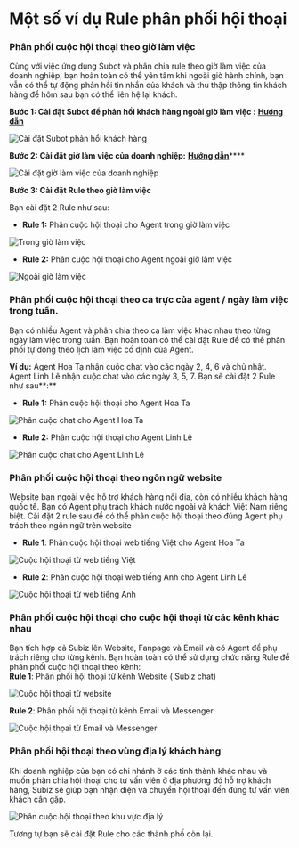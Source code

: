 # Một số ví dụ Rule phân phối hội thoại

### **Phân phối cuộc hội thoại  theo giờ làm việc**

Cùng với việc ứng dụng Subot và phân chia rule theo giờ làm việc của doanh nghiệp, bạn hoàn toàn có thể yên tâm khi ngoài giờ hành chính, bạn vẫn có thể tự động phản hồi tin nhắn của khách và thu thập thông tin khách hàng để hôm sau bạn có thể liên hệ lại khách.

**Bước 1: Cài đặt Subot để phản hồi khách hàng ngoài giờ làm việc :** [**Hướng dẫn**](https://help.subiz.com/bat-dau-voi-subiz/trien-khai-hoat-dong/subot-bot-tu-dong-tra-loi-va-hoi-thong-tin#subot-la-gi)

![C&#xE0;i &#x111;&#x1EB7;t Subot ph&#x1EA3;n h&#x1ED3;i kh&#xE1;ch h&#xE0;ng](../../../.gitbook/assets/assets_-lcrbjdxgv2cwmzzedgk_-lyqpvvnll_qrefkfkt-_-lyqpblv570yd3zrzlpv_screen-shot-2019-02-11-at-2.14.png)

**Bước 2: Cài đặt giờ làm việc của doanh nghiệp:** [**Hướng dẫn**](https://help.subiz.com/bat-dau-voi-subiz/trien-khai-hoat-dong/cai-dat-gio-lam-viec)\*\*\*\*

![C&#xE0;i &#x111;&#x1EB7;t gi&#x1EDD; l&#xE0;m vi&#x1EC7;c c&#x1EE7;a doanh nghi&#x1EC7;p](../../../.gitbook/assets/assets_-lcrbjdxgv2cwmzzedgk_-lyos43hszk6h4mbvjmm_-lyoz5v68mc1g5ed0y8e_business-hour-1.jpg)

**Bước 3: Cài đặt Rule theo giờ làm việc**

Bạn cài đặt 2 Rule như sau:

* **Rule 1:** Phân cuộc hội thoại cho Agent trong giờ làm việc

![Trong gi&#x1EDD; l&#xE0;m vi&#x1EC7;c](../../../.gitbook/assets/trong-gio-lam-viec.png)

* **Rule 2:** Phân cuộc hội thoại cho Agent ngoài giờ làm việc

![Ngo&#xE0;i gi&#x1EDD; l&#xE0;m vi&#x1EC7;c](../../../.gitbook/assets/ngoai-gio-lam-viec.png)

### **Phân phối cuộc hội thoại theo ca trực của agent / ngày làm việc trong tuần.**

Bạn có nhiều Agent và phân chia theo ca làm việc khác nhau theo từng ngày làm việc trong tuần. Bạn hoàn toàn có thể cài đặt Rule để có thể phân phối tự động theo lịch làm việc cố định của Agent.

**Ví dụ:** Agent Hoa Tạ nhận cuộc chat vào các ngày 2, 4, 6 và chủ nhật. Agent Linh Lê nhận cuộc chat vào các ngày 3, 5, 7. Bạn sẽ cài đặt 2 Rule như sau**:**

* **Rule 1:** Phân cuộc hội thoại cho Agent Hoa Ta

![Ph&#xE2;n cu&#x1ED9;c chat cho Agent Hoa Ta](../../../.gitbook/assets/ca-lam-viec-1.png)

* **Rule 2:** Phân cuộc hội thoại cho Agent Linh Lê

![Ph&#xE2;n cu&#x1ED9;c chat cho Agent Linh L&#xEA;](../../../.gitbook/assets/ca-lam-viec-2.png)

### **Phân phối cuộc hội thoại theo ngôn ngữ website**

Website bạn ngoài việc hỗ trợ khách hàng nội địa, còn có nhiều khách hàng quốc tế. Bạn có Agent phụ trách khách nước ngoài và khách Việt Nam riêng biệt. Cài đặt 2 rule sau để có thể phân cuộc hội thoại theo đúng Agent phụ trách theo ngôn ngữ trên website

* **Rule 1**: Phân cuộc hội thoại web tiếng Việt cho Agent Hoa Ta

![Cu&#x1ED9;c h&#x1ED9;i tho&#x1EA1;i t&#x1EEB; web ti&#x1EBF;ng Vi&#x1EC7;t](../../../.gitbook/assets/tieng-viet-1.png)

* **Rule 2**: Phân cuộc hội thoại web tiếng Anh cho Agent Linh Lê

![Cu&#x1ED9;c h&#x1ED9;i tho&#x1EA1;i t&#x1EEB; web ti&#x1EBF;ng Anh](../../../.gitbook/assets/tieng-anh-1.png)

### Phân phối cuộc hội thoại cho cuộc hội thoại từ các kênh khác nhau

Bạn tích hợp cả Subiz lên Website, Fanpage và Email và có Agent để phụ trách riêng cho từng kênh. Bạn hoàn toàn có thể sử dụng chức năng Rule để phân phối cuộc hội thoại theo kênh:  
**Rule 1**: Phân phối hội thoại từ kênh Website \( Subiz chat\)

![Cu&#x1ED9;c h&#x1ED9;i tho&#x1EA1;i t&#x1EEB; website](../../../.gitbook/assets/website.png)

**Rule 2**: Phân phối hội thoại từ kênh Email và Messenger

![Cu&#x1ED9;c h&#x1ED9;i th&#x1ECD;ai t&#x1EEB; Email v&#xE0; Messenger](../../../.gitbook/assets/email-va-messenger.png)

### Phân phối hội thoại theo vùng địa lý khách hàng 

Khi doanh nghiệp của bạn có chi nhánh ở các tỉnh thành khác nhau và muốn phân chia hội thoại cho tư vấn viên ở địa phương đó hỗ trợ khách hàng, Subiz sẽ giúp bạn nhận diện và chuyển hội thoại đến đúng tư vấn viên khách cần gặp.

![Ph&#xE2;n cu&#x1ED9;c h&#x1ED9;i tho&#x1EA1;i theo khu v&#x1EF1;c &#x111;&#x1ECB;a l&#xFD;](../../../.gitbook/assets/hanoi.png)

Tương tự bạn sẽ cài đặt Rule cho các thành phố còn lại.

